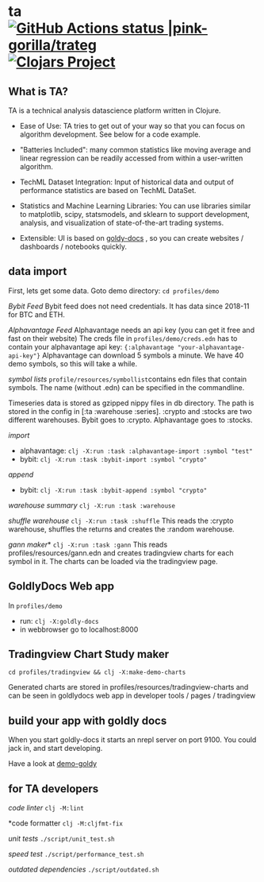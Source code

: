 # ta [![GitHub Actions status |pink-gorilla/trateg](https://github.com/pink-gorilla/trateg/workflows/CI/badge.svg)](https://github.com/pink-gorilla/trateg/actions?workflow=CI)[![Clojars Project](https://img.shields.io/clojars/v/org.pinkgorilla/ta.svg)](https://clojars.org/org.pinkgorilla/ta)

## What is TA?

TA is a technical analysis datascience platform written in Clojure.

- Ease of Use: TA tries to get out of your way so that you can focus on algorithm development. See below for a code example.

- "Batteries Included": many common statistics like moving average and linear regression can be readily accessed from within a user-written algorithm.

- TechML Dataset Integration: Input of historical data and output of performance statistics are based on TechML DataSet.

- Statistics and Machine Learning Libraries: 
You can use libraries similar to matplotlib, scipy, statsmodels, and sklearn to support development, analysis, and visualization of state-of-the-art trading systems.

- Extensible: UI is based on [goldy-docs](https://github.com/pink-gorilla/goldly) , so you can create websites / dashboards / notebooks quickly.


##  data import 

First, lets get some data. Goto demo directory: `cd profiles/demo`

*Bybit Feed*
Bybit feed does not need credentials. It has data since 2018-11 for BTC and ETH.

*Alphavantage Feed*
Alphavantage needs an api key (you can get it free and fast on their website)
The creds file in `profiles/demo/creds.edn` has to contain your alphavantage api key:
`{:alphavantage "your-alphavantage-api-key"}`
Alphavantage can download 5 symbols a minute. We have 40 demo symbols, so this will take a while.

*symbol lists*
`profile/resources/symbollist`contains edn files that contain symbols.
The name (without .edn) can be specified in the commandline.

Timeseries data is stored as gzipped nippy files in db directory. The path is
stored in the config in [:ta :warehouse :series]. :crypto and :stocks are two different
warehouses. Bybit goes to :crypto. Alphavantage goes to :stocks.

*import*
- alphavantage: `clj -X:run :task :alphavantage-import :symbol "test"`
- bybit:  `clj -X:run :task :bybit-import :symbol "crypto"`

*append*
- bybit: `clj -X:run :task :bybit-append :symbol "crypto"`

*warehouse summary* `clj -X:run :task :warehouse`

*shuffle warehouse* `clj -X:run :task :shuffle` 
This reads the :crypto warehouse, shuffles the returns and creates the :random warehouse.

*gann maker** `clj -X:run :task :gann` 
This reads profiles/resources/gann.edn and creates tradingview charts for each symbol in it.
The charts can be loaded via the tradingview page.



## GoldlyDocs Web app

In `profiles/demo`
 - run: `clj -X:goldly-docs`
 - in webbrowser go to localhost:8000 


## Tradingview Chart Study maker

`cd profiles/tradingview && clj -X:make-demo-charts`

Generated charts are stored in profiles/resources/tradingview-charts
and can be seen in goldlydocs web app in developer tools / pages / tradingview

## build your app with goldly docs

When you start goldly-docs it starts an nrepl server on port 9100.
You could jack in, and start developing.

Have a look at [demo-goldy](https://github.com/pink-gorilla/demo-goldly) 
 

## for TA developers

*code linter*  `clj -M:lint`

*code formatter `clj -M:cljfmt-fix`

*unit tests* `./script/unit_test.sh`

*speed test* `./script/performance_test.sh`

*outdated dependencies* `./script/outdated.sh`




